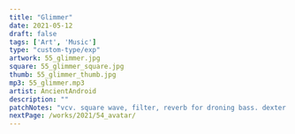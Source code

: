 ```yaml
---
title: "Glimmer"
date: 2021-05-12
draft: false
tags: ['Art', 'Music']
type: "custom-type/exp"
artwork: 55_glimmer.jpg
square: 55_glimmer_square.jpg
thumb: 55_glimmer_thumb.jpg
mp3: 55_glimmer.mp3
artist: AncientAndroid
description: ""
patchNotes: "vcv. square wave, filter, reverb for droning bass. dexter chord, reverb with manual mods on op levels. phrase seq 16 to sq wave osc, vca env, filter, reverb. seq has slide on some steps."
nextPage: /works/2021/54_avatar/
---
```

